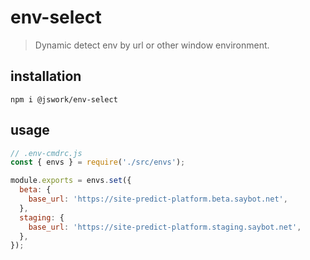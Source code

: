 # env-select
> Dynamic detect env by url or other window environment.

## installation
```shell
npm i @jswork/env-select
```

## usage
```js
// .env-cmdrc.js
const { envs } = require('./src/envs');

module.exports = envs.set({
  beta: {
    base_url: 'https://site-predict-platform.beta.saybot.net',
  },
  staging: {
    base_url: 'https://site-predict-platform.staging.saybot.net',
  },
});

```
